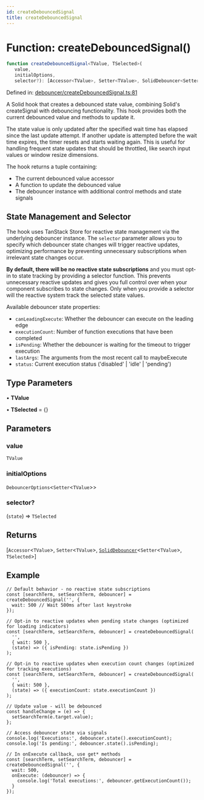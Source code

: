 ```yaml
---
id: createDebouncedSignal
title: createDebouncedSignal
---
```


<!-- DO NOT EDIT: this page is autogenerated from the type comments -->

# Function: createDebouncedSignal()

```ts
function createDebouncedSignal<TValue, TSelected>(
   value, 
   initialOptions, 
   selector?): [Accessor<TValue>, Setter<TValue>, SolidDebouncer<Setter<TValue>, TSelected>]
```

Defined in: [debouncer/createDebouncedSignal.ts:81](https://github.com/TanStack/persister/blob/main/packages/solid-persister/src/debouncer/createDebouncedSignal.ts#L81)

A Solid hook that creates a debounced state value, combining Solid's createSignal with debouncing functionality.
This hook provides both the current debounced value and methods to update it.

The state value is only updated after the specified wait time has elapsed since the last update attempt.
If another update is attempted before the wait time expires, the timer resets and starts waiting again.
This is useful for handling frequent state updates that should be throttled, like search input values
or window resize dimensions.

The hook returns a tuple containing:
- The current debounced value accessor
- A function to update the debounced value
- The debouncer instance with additional control methods and state signals

## State Management and Selector

The hook uses TanStack Store for reactive state management via the underlying debouncer instance.
The `selector` parameter allows you to specify which debouncer state changes will trigger reactive updates,
optimizing performance by preventing unnecessary subscriptions when irrelevant state changes occur.

**By default, there will be no reactive state subscriptions** and you must opt-in to state
tracking by providing a selector function. This prevents unnecessary reactive updates and gives you
full control over when your component subscribes to state changes. Only when you provide a selector will
the reactive system track the selected state values.

Available debouncer state properties:
- `canLeadingExecute`: Whether the debouncer can execute on the leading edge
- `executionCount`: Number of function executions that have been completed
- `isPending`: Whether the debouncer is waiting for the timeout to trigger execution
- `lastArgs`: The arguments from the most recent call to maybeExecute
- `status`: Current execution status ('disabled' | 'idle' | 'pending')

## Type Parameters

• **TValue**

• **TSelected** = \{\}

## Parameters

### value

`TValue`

### initialOptions

`DebouncerOptions`\<`Setter`\<`TValue`\>\>

### selector?

(`state`) => `TSelected`

## Returns

\[`Accessor`\<`TValue`\>, `Setter`\<`TValue`\>, [`SolidDebouncer`](../../../../interfaces/soliddebouncer.md)\<`Setter`\<`TValue`\>, `TSelected`\>\]

## Example

```tsx
// Default behavior - no reactive state subscriptions
const [searchTerm, setSearchTerm, debouncer] = createDebouncedSignal('', {
  wait: 500 // Wait 500ms after last keystroke
});

// Opt-in to reactive updates when pending state changes (optimized for loading indicators)
const [searchTerm, setSearchTerm, debouncer] = createDebouncedSignal(
  '',
  { wait: 500 },
  (state) => ({ isPending: state.isPending })
);

// Opt-in to reactive updates when execution count changes (optimized for tracking executions)
const [searchTerm, setSearchTerm, debouncer] = createDebouncedSignal(
  '',
  { wait: 500 },
  (state) => ({ executionCount: state.executionCount })
);

// Update value - will be debounced
const handleChange = (e) => {
  setSearchTerm(e.target.value);
};

// Access debouncer state via signals
console.log('Executions:', debouncer.state().executionCount);
console.log('Is pending:', debouncer.state().isPending);

// In onExecute callback, use get* methods
const [searchTerm, setSearchTerm, debouncer] = createDebouncedSignal('', {
  wait: 500,
  onExecute: (debouncer) => {
    console.log('Total executions:', debouncer.getExecutionCount());
  }
});
```
